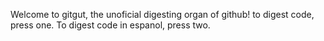 Welcome to gitgut, the unoficial digesting organ of github!  to digest code, press one.  To digest code in espanol, press two.